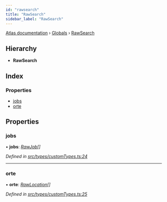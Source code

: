 ```yaml
---
id: "rawsearch"
title: "RawSearch"
sidebar_label: "RawSearch"
---
```


[Atlas documentation](../index.md) › [Globals](../globals.md) › [RawSearch](rawsearch.md)

## Hierarchy

* **RawSearch**

## Index

### Properties

* [jobs](rawsearch.md#jobs)
* [orte](rawsearch.md#orte)

## Properties

###  jobs

• **jobs**: *[RawJob](rawjob.md)[]*

*Defined in [src/types/customTypes.ts:24](https://github.com/chronark/atlas/blob/e3d75d4/src/types/customTypes.ts#L24)*

___

###  orte

• **orte**: *[RawLocation](rawlocation.md)[]*

*Defined in [src/types/customTypes.ts:25](https://github.com/chronark/atlas/blob/e3d75d4/src/types/customTypes.ts#L25)*

